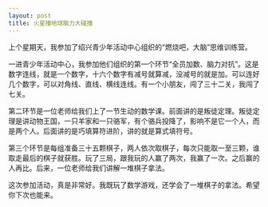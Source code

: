 ```yaml
---
layout: post
title: 火星撞地球脑力大碰撞
---
```



上个星期天，我参加了绍兴青少年活动中心组织的“燃烧吧，大脑”思维训练营。

一进青少年活动中心，我参加他们组织的第一个环节“全员加数、脑力对抗”。这是数字连线，就是一个数字，十六个数字有减号就算减，没减号的就是加。可以连好几个数字，可以对角线、直线、横线连线。有一个小朋友，闯了三十二关，我闯了七关。

第二环节是一位老师给我们上了一节生动的数学课。前面讲的是叛徒定理。叛徒定理是讲动物王国，一只羊家和一只骆军，有个骆兵投降了，影响不是它一个人，而是两个人。后面讲的是巧填算符进阶，讲的就是算式填符号。

第三个环节是每组准备三十五颗棋子，两人依次取棋子，每次只能取一至三颗，谁取走最后的棋子就获胜。玩了三局，跟我玩的人赢了两次，我赢了一次。之后赢的人再比。后来，一位老师给我们讲解一堆棋子拿法。

这次参加活动，真是非常好。我既玩了数学游戏，还学会了一堆棋子的拿法。希望你下次也能来。
